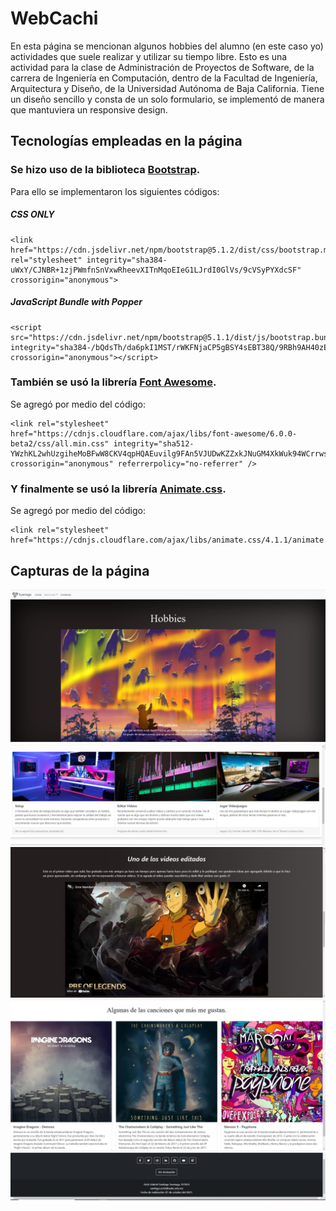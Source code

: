 # WebCachi
En esta página se mencionan algunos hobbies del alumno (en este caso yo) actividades que suele realizar y utilizar su tiempo libre. Esto es una actividad para la clase de Administración de Proyectos de Software, de la carrera de Ingeniería en Computación, dentro de la Facultad de Ingeniería, Arquitectura y Diseño, de la Universidad Autónoma de Baja California. Tiene un diseño sencillo y consta de un solo formulario, se implementó de manera que mantuviera un responsive design.

## Tecnologías empleadas en la página

### Se hizo uso de la biblioteca [Bootstrap](https://getbootstrap.com/).

Para ello se implementaron los siguientes códigos:

##### *CSS ONLY*
```
<link href="https://cdn.jsdelivr.net/npm/bootstrap@5.1.2/dist/css/bootstrap.min.css" rel="stylesheet" integrity="sha384-uWxY/CJNBR+1zjPWmfnSnVxwRheevXITnMqoEIeG1LJrdI0GlVs/9cVSyPYXdcSF" crossorigin="anonymous">
```

##### *JavaScript Bundle with Popper*

```
<script src="https://cdn.jsdelivr.net/npm/bootstrap@5.1.1/dist/js/bootstrap.bundle.min.js" integrity="sha384-/bQdsTh/da6pkI1MST/rWKFNjaCP5gBSY4sEBT38Q/9RBh9AH40zEOg7Hlq2THRZ" crossorigin="anonymous"></script>
```



### También se usó la librería [Font Awesome](https://fontawesome.com/).

Se agregó por medio del código:

```
<link rel="stylesheet" href="https://cdnjs.cloudflare.com/ajax/libs/font-awesome/6.0.0-beta2/css/all.min.css" integrity="sha512-YWzhKL2whUzgiheMoBFwW8CKV4qpHQAEuvilg9FAn5VJUDwKZZxkJNuGM4XkWuk94WCrrwslk8yWNGmY1EduTA==" crossorigin="anonymous" referrerpolicy="no-referrer" />
```


### Y finalmente se usó la librería [Animate.css](https://animate.style/).

Se agregó por medio del código:

```
<link rel="stylesheet" href="https://cdnjs.cloudflare.com/ajax/libs/animate.css/4.1.1/animate.min.css"/>
```



## Capturas de la página

![1er SS](img/ss1.jpg)
![2do SS](img/ss2.jpg)
![3er SS](img/ss3.jpg)
![4to SS](img/ss4.jpg)
![5to SS](img/ss55.jpg)


